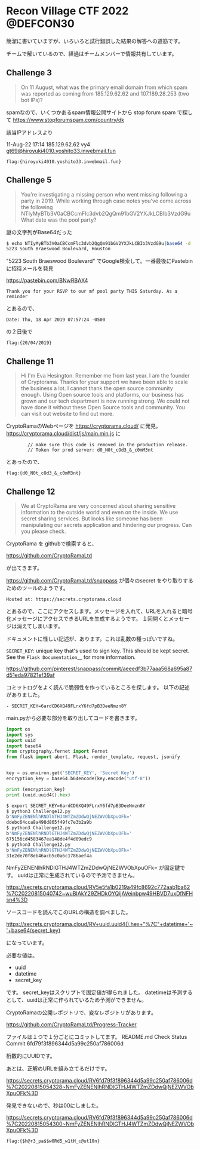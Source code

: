 # Recon Village CTF 2022 @DEFCON30

簡潔に書いていますが、いろいろと試行錯誤した結果の解答への道筋です。

チームで解いているので、経過はチームメンバーで情報共有しています。

## Challenge 3


>On 11 August, what was the primary email domain from which spam was reported as coming from 185.129.62.62 and 107.189.28.253 (two bot IPs)?

spamなので、いくつかあるspam情報公開サイトから
stop forum spam で探して
https://www.stopforumspam.com/country/dk

該当IPアドレスより

11-Aug-22 17:14	185.129.62.62	vy4	 gt69@hiroyuki4010.yoshito33.inwebmail.fun

```
flag:{hiroyuki4010.yoshito33.inwebmail.fun}
```

## Challenge 5

>You're investigating a missing person who went missing following a party in 2019. While working through case notes you've come across the following NTIyMyBTb3V0aCBCcmFlc3dvb2QgQm91bGV2YXJkLCBIb3VzdG9u What date was the pool party?

謎の文字列がBase64だった

```bash
$ echo NTIyMyBTb3V0aCBCcmFlc3dvb2QgQm91bGV2YXJkLCBIb3VzdG9u|base64 -d 
5223 South Braeswood Boulevard, Houston
```


"5223 South Braeswood Boulevard" でGoogle検索して。一番最後にPastebinに招待メールを発見

https://pastebin.com/BNwRBAX4

```
Thank you for your RSVP to our mf pool party THIS Saturday. As a reminder
```

とあるので、

```
Date: Thu, 18 Apr 2019 07:57:24 -0500
```

の２日後で

```
flag:{20/04/2019}
```


## Challenge 11

>Hi I'm Eva Hesington. Remember me from last year. I am the founder of Cryptorama. Thanks for your support we have been able to scale the business a lot. I cannot thank the open source community enough. Using Open source tools and platforms, our business has grown and our tech department is now running strong. We could not have done it without these Open Source tools and community. You can visit out website to find out more.

CryptoRamaのWebページを https://cryptorama.cloud/ に発見。
https://cryptorama.cloud/dist/js/main.min.js
に
```
        // make sure this code is removed in the production release.
        // Token for prod server: d0_N0t_cOd3_&_c0mM3nt

```

とあったので、
```
flag:{d0_N0t_cOd3_&_c0mM3nt}
```


## Challenge 12

>We at CryptoRama are very concerned about sharing sensitive information to the outside world and even on the inside. We use secret sharing services. But looks like someone has been manipulating our secrets application and hindering our progress. Can you please check.

CryptoRama を githubで検索すると、

https://github.com/CryptoRamaLtd

が出てきます。

https://github.com/CryptoRamaLtd/snappass が個々のsecret をやり取りするためのツールのようです。


```
Hosted at: https://secrets.cryptorama.cloud
```

とあるので、ここにアクセスします。メッセージを入れて、URLを入れると暗号化メッセージにアクセスできるURLを生成するようです。
１回開くとメッセージは消えてしまいます。

ドキュメントに怪しい記述が、あります。これは乱数の種っぽいですね。

``SECRET_KEY``: unique key that's used to sign key. This should
be kept secret.  See the `Flask Documentation`__ for more information.


https://github.com/pinterest/snappass/commit/aeeedf3b77aaa568a695a87d51eda97821ef39af

コミットログをよく読んで脆弱性を作っているところを探します。
以下の記述がありました。

```
- SECRET_KEY=6ardCD6XQ49FLrxY6fd7pB3DeeNmzn8Y
```


main.pyから必要な部分を取り出してコードを書きます。

```python
import os
import sys
import uuid
import base64
from cryptography.fernet import Fernet
from flask import abort, Flask, render_template, request, jsonify


key = os.environ.get('SECRET_KEY', 'Secret Key')
encryption_key = base64.b64encode(key.encode("utf-8"))

print (encryption_key)
print (uuid.uuid4().hex)
```

```bash
$ export SECRET_KEY=6ardCD6XQ49FLrxY6fd7pB3DeeNmzn8Y
$ python3 Challenge12.py
b'NmFyZENENlhRNDlGTHJ4WTZmZDdwQjNEZWVObXpuOFk='
ddebc64cca8a498d865f49fc7e3b2a9b
$ python3 Challenge12.py
b'NmFyZENENlhRNDlGTHJ4WTZmZDdwQjNEZWVObXpuOFk='
675156cd4583467ea148de4f4d09edc9
$ python3 Challenge12.py
b'NmFyZENENlhRNDlGTHJ4WTZmZDdwQjNEZWVObXpuOFk='
31e2de70f8eb46acb5c0a6c1786aef4a

```

NmFyZENENlhRNDlGTHJ4WTZmZDdwQjNEZWVObXpuOFk=
が固定鍵です。
uuidは正常に生成されているので予測できません。


https://secrets.cryptorama.cloud/RV5e5fa1b0219a49fc8692c772aab1ba62%7C20220815040742~wuBIAkY29ZHDkOYQijAVeinbpw49HBVD7uxDfNFHsn4%3D

ソースコードを読んでこのURLの構造を調べました。

https://secrets.cryptorama.cloud/RV+uuid.uuid4().hex+"%7C"+datetime+'~'+base64(secret_key)

になっています。

必要な値は。
* uuid
* datetime
* secret_key

です。
secret_keyはスクリプトで固定値が得られました。
datetimeは予測するとして、uuidは正常に作られているため予測ができません。


CryptoRamaの公開レポジトリで、変なレポジトリがあります。

https://github.com/CryptoRamaLtd/Progress-Tracker

ファイルは１つで１分ごとにコミットしてます。
README.md
Check Status Commit 6fd79f3f896344d5a99c250af786006d

桁数的にUUIDです。

あとは、正解のURLを組み立てるだけです。


https://secrets.cryptorama.cloud/RV6fd79f3f896344d5a99c250af786006d%7C20220815054328~NmFyZENENlhRNDlGTHJ4WTZmZDdwQjNEZWVObXpuOFk%3D

発見できないので、秒は00にしました。

https://secrets.cryptorama.cloud/RV6fd79f3f896344d5a99c250af786006d%7C20220815054300~NmFyZENENlhRNDlGTHJ4WTZmZDdwQjNEZWVObXpuOFk%3D

```
flag:{$h@r3_pa$$w0Rd5_w1tH_c@ut10n}
```
